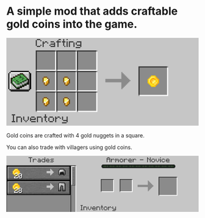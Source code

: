 # A simple mod that adds craftable gold coins into the game.

![The crafting recipe of the gold coin.](https://github.com/AppleRoar/CoinsMod/blob/master/pictures/recipe.png?raw=true)

Gold coins are crafted with 4 gold nuggets in a square.

You can also trade with villagers using gold coins.

![A villager offer using gold coins.](https://github.com/AppleRoar/CoinsMod/blob/master/pictures/offer.png?raw=true)
